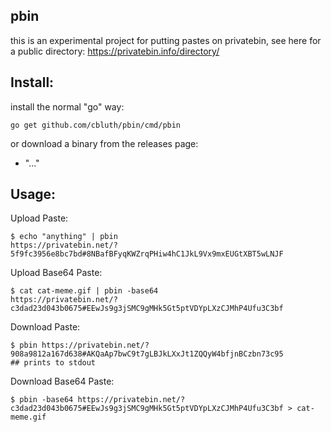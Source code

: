 pbin
---


this is an experimental project for putting pastes on privatebin, see here for a public directory: https://privatebin.info/directory/


Install:
---
install the normal "go" way:
```
go get github.com/cbluth/pbin/cmd/pbin
```
or download a binary from the releases page:
- "..."

Usage:
---

Upload Paste:
```
$ echo "anything" | pbin
https://privatebin.net/?5f9fc3956e8bc7bd#8NBafBFyqKWZrqPHiw4hC1JkL9Vx9mxEUGtXBT5wLNJF
```

Upload Base64 Paste:
```
$ cat cat-meme.gif | pbin -base64
https://privatebin.net/?c3dad23d043b0675#EEwJs9g3jSMC9gMHk5Gt5ptVDYpLXzCJMhP4Ufu3C3bf
```

Download Paste:
```
$ pbin https://privatebin.net/?908a9812a167d638#AKQaAp7bwC9t7gLBJkLXxJt1ZQQyW4bfjnBCzbn73c95
## prints to stdout
```

Download Base64 Paste:
```
$ pbin -base64 https://privatebin.net/?c3dad23d043b0675#EEwJs9g3jSMC9gMHk5Gt5ptVDYpLXzCJMhP4Ufu3C3bf > cat-meme.gif
```
